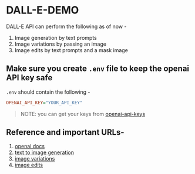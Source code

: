# DALL-E-DEMO

DALL-E API can perform the following as of now -

1. Image generation by text prompts
2. Image variations by passing an image
3. Image edits by text prompts and a mask image

## Make sure you create `.env` file to keep the openai API key safe

`.env` should contain the following -

```ini
OPENAI_API_KEY="YOUR_API_KEY"
```

> NOTE: you can get your keys from [openai-api-keys](https://platform.openai.com/account/api-keys)

## Reference and important URLs-

1. [openai docs](https://platform.openai.com/docs/guides/images)
2. [text to image generation](https://platform.openai.com/docs/guides/images/generations)
3. [image variations](https://platform.openai.com/docs/guides/images/variations)
4. [image edits](https://platform.openai.com/docs/guides/images/edits)
